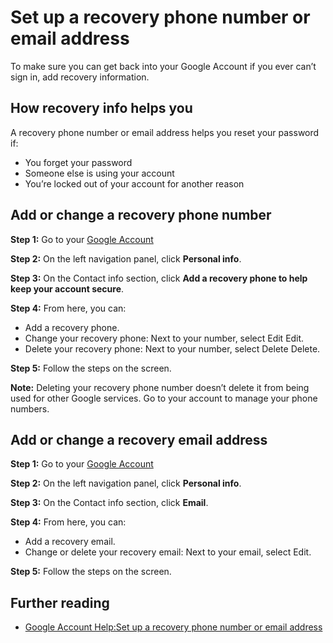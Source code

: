 # Set up a recovery phone number or email address

To make sure you can get back into your Google Account if you ever can’t sign in, add recovery information.

## How recovery info helps you

A recovery phone number or email address helps you reset your password if:

- You forget your password
- Someone else is using your account
- You’re locked out of your account for another reason

## Add or change a recovery phone number

**Step 1:** Go to your [Google Account](https://myaccount.google.com/)

**Step 2:** On the left navigation panel, click **Personal info**.

**Step 3:** On the Contact info section, click **Add a recovery phone to help keep your account secure**.

**Step 4:** From here, you can:

- Add a recovery phone.
- Change your recovery phone: Next to your number, select Edit Edit.
- Delete your recovery phone: Next to your number, select Delete Delete.

**Step 5:** Follow the steps on the screen.

**Note:** Deleting your recovery phone number doesn’t delete it from being used for other Google services. Go to your account to manage your phone numbers.

## Add or change a recovery email address

**Step 1:** Go to your [Google Account](https://myaccount.google.com/)

**Step 2:** On the left navigation panel, click **Personal info**.

**Step 3:** On the Contact info section, click **Email**.

**Step 4:** From here, you can:

- Add a recovery email.
- Change or delete your recovery email: Next to your email, select Edit.

**Step 5:** Follow the steps on the screen.

## Further reading

- [Google Account Help:Set up a recovery phone number or email address](https://support.google.com/accounts/answer/183723?co=GENIE.Platform%3DDesktop&hl=en&oco=0)

